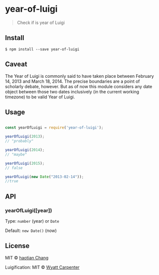 # year-of-luigi

> Check if is year of Luigi

## Install

```
$ npm install --save year-of-luigi
```

## Caveat
The Year of Luigi is commonly said to have taken place between February 14, 2013 and March 18, 2014. The precise boundaries are a point of scholarly debate, however. But as of now this module considers any date object between those two dates inclusively (in the current working timezone) to be valid Year of Luigi.

## Usage

```js

const yearOfLuigi = require('year-of-luigi');

yearOfLuigi(2013);
// "probably"

yearOfLuigi(2014);
// "maybe"

yearOfLuigi(2015);
// false

yearOfLuigi(new Date("2013-02-14"));
//true


```
## API

### yearOfLuigi([year])

Type: `number` (year) or `Date`

Default: `new Date()` (now)

## License

MIT © [haotian Chang](https://github.com/cht8687)

Luigification: MIT © [Wyatt Carpenter](https://github.com/wyattscarpenter)
